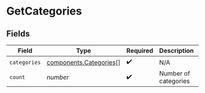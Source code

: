 # GetCategories


## Fields

| Field                                                            | Type                                                             | Required                                                         | Description                                                      | Example                                                          |
| ---------------------------------------------------------------- | ---------------------------------------------------------------- | ---------------------------------------------------------------- | ---------------------------------------------------------------- | ---------------------------------------------------------------- |
| `categories`                                                     | [components.Categories](../../models/components/categories.md)[] | :heavy_check_mark:                                               | N/A                                                              |                                                                  |
| `count`                                                          | *number*                                                         | :heavy_check_mark:                                               | Number of categories                                             | 17655                                                            |